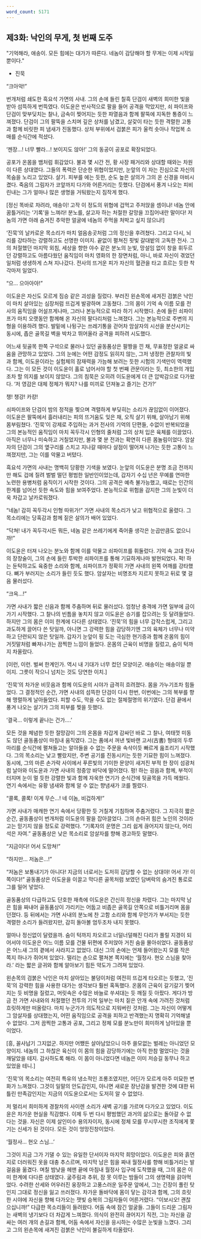 ```yaml
---
word_count: 5171
---
```

## 제3화: 낙인의 무게, 첫 번째 도주

"기억해라, 애송이. 모든 힘에는 대가가 따른다. 네놈이 감당해야 할 무게는 이제 시작일 뿐이다."
- 진묵

“크아악!”

번개처럼 쇄도한 흑요석 가면의 사내. 그의 손에 들린 칠흑 단검이 새벽의 희미한 빛을 받아 섬뜩하게 번뜩였다. 이도윤은 반사적으로 팔을 들어 공격을 막았지만, 쇠 파이프와 단검이 맞부딪치는 찰나, 금속이 찢어지는 듯한 파열음과 함께 팔뚝에 지독한 통증이 느껴졌다. 단검이 그의 팔뚝을 스치며 깊은 상처를 남겼고, 살갗이 타는 듯한 격렬한 고통과 함께 비릿한 피 냄새가 진동했다. 상처 부위에서 검붉은 피가 울컥 솟아나 작업복 소매를 순식간에 적셨다.

‘젠장…! 너무 빨라…! 보이지도 않아!’ 그의 동공이 공포로 확장되었다.

공포가 온몸을 뱀처럼 휘감았다. 불과 몇 시간 전, 황 사장 패거리와 상대할 때와는 차원이 다른 상대였다. 그들의 폭력은 단순한 위협이었지만, 눈앞의 이 자는 진심으로 자신의 목숨을 노리고 있었다. 살기. 피부를 에는 듯한, 순도 높은 살의가 그의 온 신경을 마비시켰다. 죽음의 그림자가 코앞까지 다가와 어른거리는 듯했다. 단검에서 풍겨 나오는 피비린내는 그가 얼마나 많은 생명을 거둬왔는지 짐작게 했다.

[정신 똑바로 차려라, 애송이! 고작 이 정도의 위협에 겁먹고 주저앉을 셈이냐! 네놈 안에 꿈틀거리는 ‘기록’을 느껴라! 분노를, 살고자 하는 처절한 갈망을 끄집어내란 말이다! 저놈의 가면 아래 숨겨진 추악한 얼굴에 네놈의 주먹을 처박고 싶지 않으냐!]

‘진묵’의 날카로운 목소리가 마치 얼음송곳처럼 그의 정신을 후려쳤다. 그리고 다시, 뇌리를 강타하는 강렬하고도 선명한 이미지. 끝없이 펼쳐진 핏빛 갈대밭의 고독한 전사. 그의 처절했던 마지막 외침, 세상을 향한 야수 같은 분노의 눈빛, 망설임 없이 창을 휘두르던 강렬하고도 아름다웠던 움직임이 마치 영화의 한 장면처럼, 아니, 바로 자신이 겪었던 일처럼 생생하게 스쳐 지나갔다. 전사의 뜨거운 피가 자신의 혈관을 타고 흐르는 듯한 착각마저 일었다.

“으… 으아아아!”

이도윤은 자신도 모르게 짐승 같은 괴성을 질렀다. 부러진 왼손목에 새겨진 검붉은 낙인이 마치 살아있는 심장처럼 뜨겁게 발광하며 고동쳤다. 그의 몸이 기억 속 이름 모를 전사의 움직임을 어설프게나마, 그러나 본능적으로 따라 하기 시작했다. 손에 들린 쇠파이프가 마치 오랫동안 함께해 온 자신의 팔다리처럼 느껴졌다. 그는 본능적으로 주변의 지형을 이용하려 했다. 발밑에 나뒹구는 쓰레기통을 걷어차 암살자의 시선을 분산시키는 동시에, 좁은 골목길 벽을 박차고 뛰어올라 공격을 피하려 시도했다.

어느새 뒷골목 한쪽 구석으로 물러나 있던 골동품상은 팔짱을 낀 채, 무표정한 얼굴로 싸움을 관망하고 있었다. 그의 눈에는 어떤 감정도 읽히지 않는, 그저 냉정한 관찰자의 빛과 함께, 이도윤이라는 실험체의 잠재력을 가늠해 보려는 듯한 시험의 기색만이 역력했다. 그는 이 모든 것이 이도윤이 홀로 넘어서야 할 첫 번째 관문이라는 듯, 최소한의 개입조차 할 의지를 보이지 않았다. 그의 침묵은 오히려 이도윤에게 더 큰 압박감으로 다가왔다. ‘저 영감은 대체 정체가 뭐지? 나를 미끼로 던져놓고 즐기는 건가?’

챙! 챙강! 카캉!

쇠파이프와 단검이 밤의 정적을 찢으며 격렬하게 부딪히는 소리가 끊임없이 이어졌다. 이도윤은 팔뚝에서 흘러내리는 피의 뜨거움도 잊은 채, 오직 살기 위해, 살아남기 위해 몸부림쳤다. ‘진묵’이 강제로 주입하는 과거 전사의 기억의 단편들, 수없이 반복되었을 그의 본능적인 움직임이 마치 꼭두각시 인형의 줄처럼 그의 상처 입은 육체를 이끌었다. 아직은 너무나 미숙하고 거칠었지만, 불과 몇 분 전과는 확연히 다른 몸놀림이었다. 암살자의 단검이 그의 옆구리를 스치고 지나갈 때마다 살점이 떨어져 나가는 듯한 고통이 느껴졌지만, 그는 이를 악물고 버텼다.

흑요석 가면의 사내는 명백히 당황한 기색을 보였다. 눈앞의 이도윤은 분명 조금 전까지만 해도 겁에 질려 벌벌 떨던 평범한 일반인이었는데, 갑자기 수십 년은 무예를 연마한 노련한 용병처럼 움직이기 시작한 것이다. 그의 공격은 예측 불가능했고, 때로는 인간의 한계를 넘어선 듯한 속도와 힘을 보여주었다. 본능적으로 위험을 감지한 그의 눈빛이 더욱 차갑고 날카로워졌다.

“네놈! 감히 꼭두각시 인형 따위가!” 가면 사내의 목소리가 낮고 위협적으로 울렸다. 그 목소리에는 당혹감과 함께 짙은 살의가 배어 있었다.

“닥쳐! 내가 꼭두각시든 뭐든, 네놈 같은 쓰레기에게 죽어줄 생각은 눈곱만큼도 없으니까!”

이도윤은 터져 나오는 분노와 함께 이를 악물고 쇠파이프를 휘둘렀다. 기억 속 고대 전사의 장창술이, 그의 손에 들린 투박한 쇠파이프를 통해 기묘하게나마 발현되었다. 퍽! 하는 둔탁하고도 육중한 소리와 함께, 쇠파이프가 정확히 가면 사내의 왼쪽 어깨를 강타했다. 뼈가 부러지는 소리가 들린 듯도 했다. 암살자는 비명조차 지르지 못하고 뒤로 몇 걸음 물러섰다.

“크윽…!”

가면 사내가 짧은 신음과 함께 주춤하며 뒤로 물러섰다. 엄청난 충격에 가면 일부에 금이 가기 시작했다. 그 찰나의 빈틈을 놓치지 않고 이도윤은 승기를 잡으려는 듯 달려들었다. 하지만 그의 몸은 이미 한계에 다다른 상태였다. ‘진묵’의 힘을 너무 갑작스럽게, 그리고 과도하게 끌어다 쓴 탓일까, 아니면 그 강력한 힘을 감당하기엔 그의 육체가 너무나 미약하고 단련되지 않은 탓일까. 갑자기 눈앞이 핑 도는 극심한 현기증과 함께 온몸의 힘이 거짓말처럼 빠져나가는 끔찍한 느낌이 들었다. 온몸의 근육이 비명을 질렀고, 숨이 턱까지 차올랐다.

[이런, 이런. 벌써 한계인가. 역시 내 기대가 너무 컸던 모양이군. 애송이는 애송이일 뿐이지. 그릇이 작으니 넘치는 것도 당연한 이치.]

‘진묵’의 차가운 비웃음과 함께 이도윤의 시야가 급격히 흐려졌다. 몸을 가누기조차 힘들었다. 그 결정적인 순간, 가면 사내의 섬뜩한 단검이 다시 한번, 이번에는 그의 복부를 향해 맹렬하게 날아들었다. 피할 수도, 막을 수도 없는 절체절명의 위기였다. 단검 끝에서 풍겨 나오는 살기가 그의 피부를 찢을 듯했다.

‘결국… 이렇게 끝나는 건가….’

모든 것을 체념한 듯한 절망감이 그의 온몸을 차갑게 감싸던 바로 그 찰나, 여태껏 미동도 않던 골동품상이 마침내 움직였다. 그는 품에서 꺼낸 빛바랜 고서(古書) 형태의 두루마리를 순식간에 펼쳐들고는 알아들을 수 없는 주문을 속삭이듯 빠르게 읊조리기 시작했다. 그의 목소리는 낮고 빨랐지만, 주변 공기를 진동시키는 듯한 기묘한 힘이 느껴졌다. 동시에, 그의 마른 손가락 사이에서 푸른빛의 기이한 문양이 새겨진 부적 한 장이 섬광처럼 날아와 이도윤과 가면 사내의 정중앙 바닥에 떨어졌다. 펑! 하는 굉음과 함께, 부적이 터지며 눈이 멀 듯한 강렬한 빛과 함께 자욱한 연기가 순식간에 뒷골목을 가득 메웠다. 연기 속에서는 유황 냄새와 함께 알 수 없는 향냄새가 코를 찔렀다.

“콜록, 콜록! 이게 무슨…! 네 이놈, 비겁하게!”

가면 사내가 매캐한 연기 속에서 당황한 듯 거칠게 기침하며 주춤거렸다. 그 지극히 짧은 순간, 골동품상이 번개처럼 이도윤의 팔을 잡아끌었다. 그의 손아귀 힘은 노인의 것이라고는 믿기지 않을 정도로 강력했다. “기록자의 운명은 그리 쉽게 끊어지지 않는다, 어리석은 자여.” 골동품상은 낮은 목소리로 암살자를 향해 경고하듯 말했다.

“지금이다! 어서 도망쳐!”

“하지만… 저놈은…!”

“저놈은 보통내기가 아니다! 지금의 너로서는 도저히 감당할 수 없는 상대야! 어서 가! 이쪽이다!” 골동품상은 이도윤을 이끌고 막다른 골목처럼 보였던 담벼락의 숨겨진 통로로 그를 밀어 넣었다.

골동품상의 다급하고도 단호한 재촉에 이도윤은 간신히 정신을 차렸다. 그는 마지막 남은 힘을 짜내어 골동품상이 가리키는 어둡고 비좁은 골목길 안쪽으로 비틀거리며 몸을 던졌다. 등 뒤에서는 가면 사내의 분노에 찬 고함 소리와 함께 무언가가 부서지는 듯한 격렬한 소리가 들려왔지만, 감히 돌아볼 엄두조차 내지 못했다.

얼마나 정신없이 달렸을까. 숨이 턱까지 차오르고 너덜너덜해진 다리가 풀릴 지경이 되어서야 이도윤은 어느 이름 모를 건물 뒤편에 주저앉아 거친 숨을 몰아쉬었다. 골동품상은 어느새 그의 곁에서 사라지고 없었다. 대신 그의 손에는 언제 들어왔는지 모를 작은 쪽지 하나가 쥐어져 있었다. 떨리는 손으로 펼쳐본 쪽지에는 ‘월정사. 현오 스님을 찾아라.’ 라는 짧은 글귀와 함께 알아보기 힘든 약도가 그려져 있었다.

왼손목의 검붉은 낙인은 마치 살아있는 불덩이처럼 여전히 뜨겁게 타오르는 듯했고, ‘진묵’의 강력한 힘을 사용한 대가는 생각보다 훨씬 혹독했다. 온몸의 근육이 갈기갈기 찢어지는 듯 비명을 질렀고, 머릿속은 수많은 바늘로 쑤셔대는 듯 깨질 듯 아팠다. 게다가 방금 전 가면 사내와의 처절했던 전투의 기억 일부는 마치 짙은 안개 속에 가려진 것처럼 흐릿하게만 떠올랐다. 마치 누군가가 의도적으로 지워버린 것처럼. 그는 자신이 어떻게 그 암살자를 상대했는지, 어떤 움직임으로 공격을 피하고 반격했는지 명확히 기억해낼 수 없었다. 그저 끔찍한 고통과 공포, 그리고 정체 모를 분노만이 희미하게 남아있을 뿐이었다.

[흥, 꼴사납기 그지없군. 하지만 어쨌든 살아남았으니 아주 쓸모없는 벌레는 아니었던 모양이지. 네놈의 그 하찮은 육신이 이 몸의 힘을 감당하기에는 아직 한참 멀었다는 것을 깨달았을 테지. 감사하도록 해라. 이 몸이 아니었다면 네놈은 이미 저승길 동무나 하고 있었을 테니.]

‘진묵’의 목소리는 여전히 특유의 냉소적인 조롱조였지만, 어딘가 모르게 아주 미묘한 변화가 느껴졌다. 그것이 일말의 안도감인지, 아니면 새로운 장난감을 발견한 것에 대한 뒤틀린 만족감인지는 지금의 이도윤으로서는 도저히 알 수 없었다.

저 멀리서 희미하게 경찰차의 사이렌 소리가 새벽 공기를 가르며 다가오고 있었다. 이도윤은 차가운 현실을 직감했다. 이제 두 번 다시 평범했던 과거의 삶으로는 돌아갈 수 없다는 것을. 자신은 이제 살인미수 용의자이자, 동시에 정체 모를 무시무시한 조직에게 쫓기는 신세가 된 것이다. 모든 것이 엉망진창이었다.

‘월정사… 현오 스님…’

그것이 지금 그가 기댈 수 있는 유일한 단서이자 마지막 희망이었다. 이도윤은 피와 흙먼지로 더러워진 옷을 대충 추스르며, 마지막 남은 힘을 짜내 월정사를 향해 비틀거리는 발걸음을 옮겼다. 며칠 밤낮을 헤맨 끝에 마침내 월정사 입구에 도착했을 때, 그의 몸은 이미 한계에 다다른 상태였다. 굶주림과 추위, 잠 못 이루는 밤들이 그의 생명력을 갉아먹었다. 수려한 산세와 어우러진 웅장하고 고풍스러운 일주문 앞에서, 그는 긴장이 풀린 탓인지 그대로 정신을 잃고 쓰러졌다. 차가운 돌바닥에 몸이 닿는 감각과 함께, 그의 흐릿한 시야에 자신을 향해 다가오는 잿빛 승복의 그림자들이 어른거렸다. “이보시오! 괜찮으십니까!” 다급한 목소리들이 들려왔다. 어둠 속에 잠긴 얼굴들. 그들이 드리운 그림자는 새벽의 냉기보다 더 차갑게 느껴졌다. 의식이 완전히 끊어지기 직전, 그는 자신을 감싸는 여러 개의 손길과 함께, 어둠 속에서 자신을 응시하는 수많은 눈빛을 느꼈다. 그리고 그의 왼손목에 새겨진 검붉은 낙인이 불길하게 타올랐다.